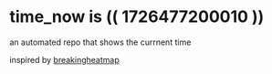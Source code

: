 # time_now is (( 1726477200010 ))

an automated repo that shows the currnent time

inspired by [breakingheatmap](https://github.com/breakingheatmap/breakingheatmap)